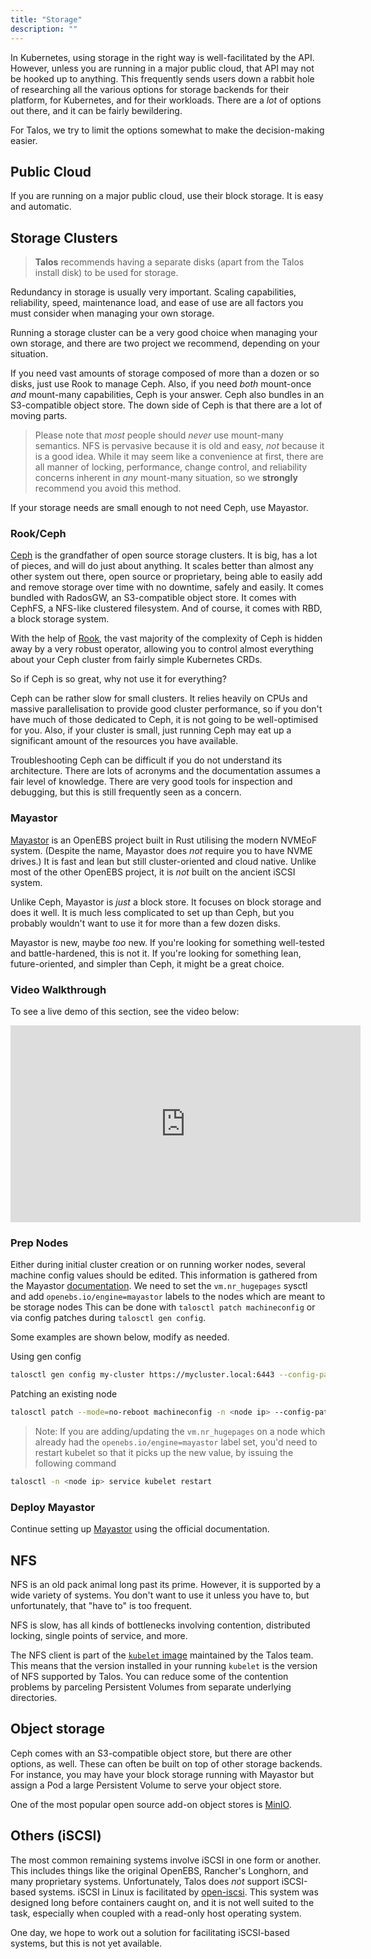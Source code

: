 ```yaml
---
title: "Storage"
description: ""
---
```


In Kubernetes, using storage in the right way is well-facilitated by the API.  
However, unless you are running in a major public cloud, that API may not be hooked up to anything.
This frequently sends users down a rabbit hole of researching all the various options for storage backends for their platform, for Kubernetes, and for their workloads.
There are a _lot_ of options out there, and it can be fairly bewildering.

For Talos, we try to limit the options somewhat to make the decision-making easier.

## Public Cloud

If you are running on a major public cloud, use their block storage.
It is easy and automatic.

## Storage Clusters

> **Talos** recommends having a separate disks (apart from the Talos install disk) to be used for storage.

Redundancy in storage is usually very important.
Scaling capabilities, reliability, speed, maintenance load, and ease of use are all factors you must consider when managing your own storage.

Running a storage cluster can be a very good choice when managing your own storage, and there are two project we recommend, depending on your situation.

If you need vast amounts of storage composed of more than a dozen or so disks, just use Rook to manage Ceph.
Also, if you need _both_ mount-once _and_ mount-many capabilities, Ceph is your answer.
Ceph also bundles in an S3-compatible object store.
The down side of Ceph is that there are a lot of moving parts.

> Please note that _most_ people should _never_ use mount-many semantics.
> NFS is pervasive because it is old and easy, _not_ because it is a good idea.
> While it may seem like a convenience at first, there are all manner of locking, performance, change control, and reliability concerns inherent in _any_ mount-many situation, so we **strongly** recommend you avoid this method.

If your storage needs are small enough to not need Ceph, use Mayastor.

### Rook/Ceph

[Ceph](https://ceph.io) is the grandfather of open source storage clusters.
It is big, has a lot of pieces, and will do just about anything.
It scales better than almost any other system out there, open source or proprietary, being able to easily add and remove storage over time with no downtime, safely and easily.
It comes bundled with RadosGW, an S3-compatible object store.
It comes with CephFS, a NFS-like clustered filesystem.
And of course, it comes with RBD, a block storage system.

With the help of [Rook](https://rook.io), the vast majority of the complexity of Ceph is hidden away by a very robust operator, allowing you to control almost everything about your Ceph cluster from fairly simple Kubernetes CRDs.

So if Ceph is so great, why not use it for everything?

Ceph can be rather slow for small clusters.
It relies heavily on CPUs and massive parallelisation to provide good cluster performance, so if you don't have much of those dedicated to Ceph, it is not going to be well-optimised for you.
Also, if your cluster is small, just running Ceph may eat up a significant amount of the resources you have available.

Troubleshooting Ceph can be difficult if you do not understand its architecture.
There are lots of acronyms and the documentation assumes a fair level of knowledge.
There are very good tools for inspection and debugging, but this is still frequently seen as a concern.

### Mayastor

[Mayastor](https://github.com/openebs/Mayastor) is an OpenEBS project built in Rust utilising the modern NVMEoF system.
(Despite the name, Mayastor does _not_ require you to have NVME drives.)
It is fast and lean but still cluster-oriented and cloud native.
Unlike most of the other OpenEBS project, it is _not_ built on the ancient iSCSI system.

Unlike Ceph, Mayastor is _just_ a block store.
It focuses on block storage and does it well.
It is much less complicated to set up than Ceph, but you probably wouldn't want to use it for more than a few dozen disks.

Mayastor is new, maybe _too_ new.
If you're looking for something well-tested and battle-hardened, this is not it.
If you're looking for something lean, future-oriented, and simpler than Ceph, it might be a great choice.

### Video Walkthrough

To see a live demo of this section, see the video below:

<iframe width="560" height="315" src="https://www.youtube.com/embed/q86Kidk81xE" frameborder="0" allow="accelerometer; autoplay; clipboard-write; encrypted-media; gyroscope; picture-in-picture" allowfullscreen></iframe>

### Prep Nodes

Either during initial cluster creation or on running worker nodes, several machine config values should be edited.
This information is gathered from the Mayastor [documentation](https://mayastor.gitbook.io/introduction/quickstart/preparing-the-cluster).
We need to set the `vm.nr_hugepages` sysctl and add `openebs.io/engine=mayastor` labels to the nodes which are meant to be storage nodes
This can be done with `talosctl patch machineconfig` or via config patches during `talosctl gen config`.

Some examples are shown below, modify as needed.

Using gen config

```bash
talosctl gen config my-cluster https://mycluster.local:6443 --config-patch '[{"op": "add", "path": "/machine/sysctls", "value": {"vm.nr_hugepages": "1024"}}, {"op": "add", "path": "/machine/kubelet/extraArgs", "value": {"node-labels": "openebs.io/engine=mayastor"}}]'
```

Patching an existing node

```bash
talosctl patch --mode=no-reboot machineconfig -n <node ip> --config-patch '[{"op": "add", "path": "/machine/sysctls", "value": {"vm.nr_hugepages": "1024"}}, {"op": "add", "path": "/machine/kubelet/extraArgs", "value": {"node-labels": "openebs.io/engine=mayastor"}}]'
```

> Note: If you are adding/updating the `vm.nr_hugepages` on a node which already had the `openebs.io/engine=mayastor` label set, you'd need to restart kubelet so that it picks up the new value, by issuing the following command

```bash
talosctl -n <node ip> service kubelet restart
```

### Deploy Mayastor

Continue setting up [Mayastor](https://mayastor.gitbook.io/introduction/quickstart/deploy-mayastor) using the official documentation.

## NFS

NFS is an old pack animal long past its prime.
However, it is supported by a wide variety of systems.
You don't want to use it unless you have to, but unfortunately, that "have to" is too frequent.

NFS is slow, has all kinds of bottlenecks involving contention, distributed locking, single points of service, and more.

The NFS client is part of the [`kubelet` image](https://github.com/talos-systems/kubelet) maintained by the Talos team.
This means that the version installed in your running `kubelet` is the version of NFS supported by Talos.
You can reduce some of the contention problems by parceling Persistent Volumes from separate underlying directories.

## Object storage

Ceph comes with an S3-compatible object store, but there are other options, as
well.
These can often be built on top of other storage backends.
For instance, you may have your block storage running with Mayastor but assign a
Pod a large Persistent Volume to serve your object store.

One of the most popular open source add-on object stores is [MinIO](https://min.io/).

## Others (iSCSI)

The most common remaining systems involve iSCSI in one form or another.
This includes things like the original OpenEBS, Rancher's Longhorn, and many proprietary systems.
Unfortunately, Talos does _not_ support iSCSI-based systems.
iSCSI in Linux is facilitated by [open-iscsi](https://github.com/open-iscsi/open-iscsi).
This system was designed long before containers caught on, and it is not well
suited to the task, especially when coupled with a read-only host operating
system.

One day, we hope to work out a solution for facilitating iSCSI-based systems, but this is not yet available.
